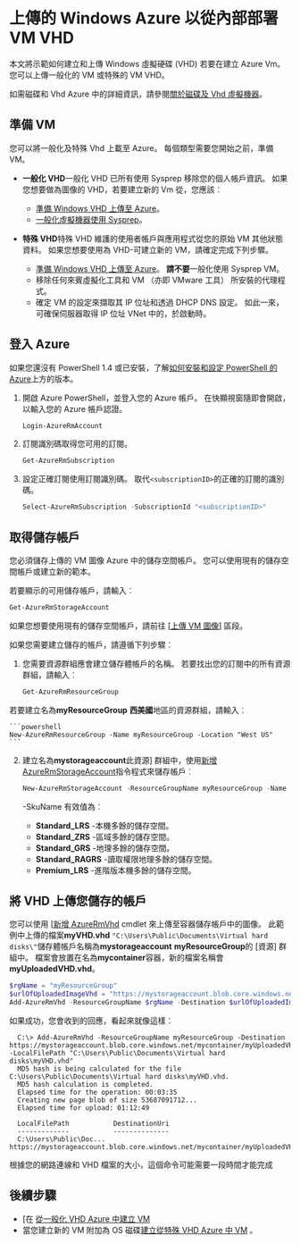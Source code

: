 <properties
    pageTitle="上傳 VHD 在 Windows 的 [資源管理員 |Microsoft Azure"
    description="瞭解如何上傳 Windows 虛擬機器 VHD 來自內部部署 Azure，使用資源管理員部署模型。 從 [通用 VHD 或特殊的 VM，您可以上傳。"
    services="virtual-machines-windows"
    documentationCenter=""
    authors="cynthn"
    manager="timlt"
    editor="tysonn"
    tags="azure-resource-manager"/>

<tags
    ms.service="virtual-machines-windows"
    ms.workload="infrastructure-services"
    ms.tgt_pltfrm="vm-windows"
    ms.devlang="na"
    ms.topic="article"
    ms.date="10/10/2016"
    ms.author="cynthn"/>

# <a name="upload-a-windows-vhd-from-an-on-premises-vm-to-azure"></a>上傳的 Windows Azure 以從內部部署 VM VHD 


本文將示範如何建立和上傳 Windows 虛擬硬碟 (VHD) 若要在建立 Azure Vm。 您可以上傳一般化的 VM 或特殊的 VM VHD。 

如需磁碟和 Vhd Azure 中的詳細資訊，請參閱[關於磁碟及 Vhd 虛擬機器](virtual-machines-linux-about-disks-vhds.md)。


## <a name="prepare-the-vm"></a>準備 VM 

您可以將一般化及特殊 Vhd 上載至 Azure。 每個類型需要您開始之前，準備 VM。

- **一般化 VHD**一般化 VHD 已所有使用 Sysprep 移除您的個人帳戶資訊。 如果您想要做為圖像的 VHD，若要建立新的 Vm 從，您應該︰
    - [準備 Windows VHD 上傳至 Azure](virtual-machines-windows-prepare-for-upload-vhd-image.md)。 
    - [一般化虛擬機器使用 Sysprep](virtual-machines-windows-generalize-vhd.md)。 

- **特殊 VHD**特殊 VHD 維護的使用者帳戶與應用程式從您的原始 VM 其他狀態資料。 如果您想要使用為 VHD-可建立新的 VM，請確定完成下列步驟。 
    - [準備 Windows VHD 上傳至 Azure](virtual-machines-windows-prepare-for-upload-vhd-image.md)。 **請不要**一般化使用 Sysprep VM。
    - 移除任何來賓虛擬化工具和 VM （亦即 VMware 工具） 所安裝的代理程式。
    - 確定 VM 的設定來擷取其 IP 位址和透過 DHCP DNS 設定。 如此一來，可確保伺服器取得 IP 位址 VNet 中的，於啟動時。 

## <a name="log-in-to-azure"></a>登入 Azure

如果您還沒有 PowerShell 1.4 或已安裝，了解[如何安裝和設定 PowerShell 的 Azure](../powershell-install-configure.md)上方的版本。

1. 開啟 Azure PowerShell，並登入您的 Azure 帳戶。 在快顯視窗隨即會開啟，以輸入您的 Azure 帳戶認證。

    ```powershell
    Login-AzureRmAccount
    ```


2. 訂閱識別碼取得您可用的訂閱。

    ```powershell
    Get-AzureRmSubscription
    ```

3. 設定正確訂閱使用訂閱識別碼。 取代`<subscriptionID>`的正確的訂閱的識別碼。

    ```powershell
    Select-AzureRmSubscription -SubscriptionId "<subscriptionID>"
    ```

## <a name="get-the-storage-account"></a>取得儲存帳戶

您必須儲存上傳的 VM 圖像 Azure 中的儲存空間帳戶。 您可以使用現有的儲存空間帳戶或建立新的範本。 

若要顯示的可用儲存帳戶，請輸入︰

```powershell
Get-AzureRmStorageAccount
```

如果您想要使用現有的儲存空間帳戶，請前往 [[上傳 VM 圖像](#upload-the-vm-vhd-to-your-storage-account)] 區段。

如果您需要建立儲存的帳戶，請遵循下列步驟︰

1. 您需要資源群組應會建立儲存體帳戶的名稱。 若要找出您的訂閱中的所有資源群組，請輸入︰

    ```powershell
    Get-AzureRmResourceGroup
    ```

若要建立名為**myResourceGroup** **西美國**地區的資源群組，請輸入︰

    ```powershell
    New-AzureRmResourceGroup -Name myResourceGroup -Location "West US"
    ```

2. 建立名為**mystorageaccount**此資源] 群組中，使用[新增 AzureRmStorageAccount](https://msdn.microsoft.com/library/mt607148.aspx)指令程式來儲存帳戶︰

    ```powershell
    New-AzureRmStorageAccount -ResourceGroupName myResourceGroup -Name mystorageaccount -Location "West US" -SkuName "Standard_LRS" -Kind "Storage"
    ```
            
    -SkuName 有效值為︰

    - **Standard_LRS** -本機多餘的儲存空間。 
    - **Standard_ZRS** -區域多餘的儲存空間。
    - **Standard_GRS** -地理多餘的儲存空間。 
    - **Standard_RAGRS** -讀取權限地理多餘的儲存空間。 
    - **Premium_LRS** -進階版本機多餘的儲存空間。 



## <a name="upload-the-vhd-to-your-storage-account"></a>將 VHD 上傳您儲存的帳戶

您可以使用 [[新增 AzureRmVhd](https://msdn.microsoft.com/library/mt603554.aspx) cmdlet 來上傳至容器儲存帳戶中的圖像。 此範例中上傳的檔案**myVHD.vhd** `"C:\Users\Public\Documents\Virtual hard disks\"`儲存體帳戶名稱為**mystorageaccount** **myResourceGroup**的 [資源] 群組中。 檔案會放置在名為**mycontainer**容器，新的檔案名稱會**myUploadedVHD.vhd**。

```powershell
$rgName = "myResourceGroup"
$urlOfUploadedImageVhd = "https://mystorageaccount.blob.core.windows.net/mycontainer/myUploadedVHD.vhd"
Add-AzureRmVhd -ResourceGroupName $rgName -Destination $urlOfUploadedImageVhd -LocalFilePath "C:\Users\Public\Documents\Virtual hard disks\myVHD.vhd"
```


如果成功，您會收到的回應，看起來就像這樣︰

```
  C:\> Add-AzureRmVhd -ResourceGroupName myResourceGroup -Destination https://mystorageaccount.blob.core.windows.net/mycontainer/myUploadedVHD.vhd -LocalFilePath "C:\Users\Public\Documents\Virtual hard disks\myVHD.vhd"
  MD5 hash is being calculated for the file C:\Users\Public\Documents\Virtual hard disks\myVHD.vhd.
  MD5 hash calculation is completed.
  Elapsed time for the operation: 00:03:35
  Creating new page blob of size 53687091712...
  Elapsed time for upload: 01:12:49

  LocalFilePath           DestinationUri
  -------------           --------------
  C:\Users\Public\Doc...  https://mystorageaccount.blob.core.windows.net/mycontainer/myUploadedVHD.vhd
```

根據您的網路連線和 VHD 檔案的大小，這個命令可能需要一段時間才能完成


## <a name="next-steps"></a>後續步驟

- [在 [從一般化 VHD Azure 中建立 VM](virtual-machines-windows-create-vm-generalized.md)
- 當您建立新的 VM 附加為 OS 磁碟[建立從特殊 VHD Azure 中 VM](virtual-machines-windows-create-vm-specialized.md) 。


